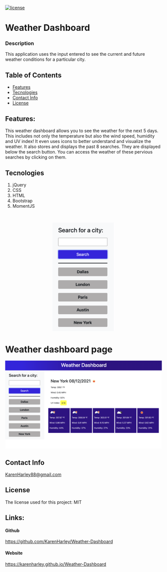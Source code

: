 [![license](https://img.shields.io/github/license/DAVFoundation/captain-n3m0.svg?style=flat-square)](https://github.com/DAVFoundation/captain-n3m0/blob/master/LICENSE)

# Weather Dashboard

### Description
This application uses the input entered to see the current and future weather conditions for a particular city.

## Table of Contents

- [Features](#features)
- [Tecnologies](#tecnologies)
- [Contact Info](#contact-info)
- [License](#license)

## Features:
This weather dashboard allows you to see the weather for the next 5 days. This includes not only the temperature but also the wind speed, humidity and UV index! It even uses icons to better understand and visualize the weather. It also stores and displays the past 8 searches. They are displayed below the search button. You can access the weather of these pervious searches by clicking on them. 

 ## Tecnologies

1. jQuery
2. CSS
3. HTML
4. Bootstrap
5. MomentJS
 
<br />

<p align="center">
  <img width="200" src="./pics/pastSearches.png" alt="past searches">
</p>

 # Weather dashboard page
 ![full webpage](./pics/website.png)


## Contact Info 

KarenHarley88@gmail.com

## License

The license used for this project: MIT
 
## Links:
 

#### Github

https://github.com/KarenHarley/Weather-Dashboard

#### Website

https://karenharley.github.io/Weather-Dashboard
